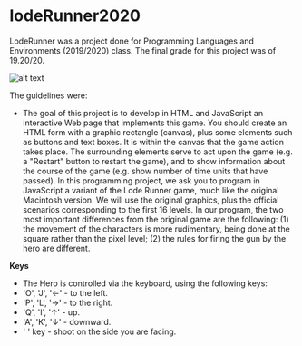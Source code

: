 # lodeRunner2020
LodeRunner was a project done for Programming Languages and Environments (2019/2020) class. The final grade for this project was of 19.20/20.

![alt text](https://gyazo.com/9448da494a3d589453c12a1e8414a734.gif)

The guidelines were:
  - The goal of this project is to develop in HTML and JavaScript an interactive Web page that implements this game. You should create an HTML form with a graphic rectangle           (canvas), plus some elements such as buttons and text boxes. It is within the canvas that the game action takes place. The surrounding elements serve to act upon the game         (e.g. a "Restart" button to restart the game), and to show information about the course of the game (e.g. show number of time units that have passed).
    In this programming project, we ask you to program in JavaScript a variant of the Lode Runner game, much like the original Macintosh version. We will use the original             graphics, plus the official scenarios corresponding to the first 16 levels. In our program, the two most important differences from the original game are the following: (1)       the movement of the characters is more rudimentary, being done at the square rather than the pixel level; (2) the rules for firing the gun by the hero are different.


**Keys**
- The Hero is controlled via the keyboard, using the following keys:
- 'O', 'J', '←' - to the left.
- 'P', 'L', '→' - to the right.
- 'Q', 'I', '↑' - up.
- 'A', 'K', '↓' - downward.
- ' ' key - shoot on the side you are facing.






